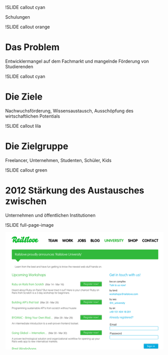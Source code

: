 !SLIDE callout cyan

Schulungen

!SLIDE callout orange

# Das Problem

Entwicklermangel auf dem Fachmarkt und mangelnde Förderung von Studierenden

!SLIDE callout cyan
  
# Die Ziele
  
Nachwuchsförderung, Wissensaustausch, Ausschöpfung des wirtschaftlichen Potentials

!SLIDE callout lila

# Die Zielgruppe

Freelancer, Unternehmen, Studenten, Schüler, Kids

!SLIDE callout green

# 2012 Stärkung des Austausches zwischen

Unternehmen und öffentlichen Institutionen

!SLIDE full-page-image

![Railslove University - Startseite mit zukünftigen Kursen](university.png)